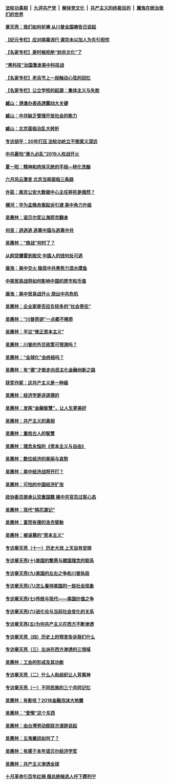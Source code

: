 ####  [法轮功真相](../../../../basic/blob/master/README.md?t=07080602) &nbsp;|&nbsp; [九评共产党](../../../../9ping.md/blob/master/README.md?t=07080602) &nbsp;|&nbsp; [解体党文化](../../../../jtdwh.md/blob/master/README.md?t=07080602)  &nbsp;|&nbsp; [共产主义的终极目的](../../../../gczydzjmd.md/blob/master/README.md?t=07080602) &nbsp;|&nbsp; [魔鬼在统治我们的世界](../../../../mgztzwmdsj.md/blob/master/README.md?t=07080602) 

#### [章天亮：我们如何祈祷 从川普全国祷告日说起](../pages/nsc423/n11944627.md?t=07080602) 

#### [【纪元专栏】应对病毒流行 渥京未以加人为先引担忧](../pages/nsc423/n11875714.md?t=07080602) 

#### [【名家专栏】是时候拒绝“封杀文化”了](../pages/nsc423/n11814093.md?t=07080602) 

#### [“黑科技”治国激发美中科技战](../pages/nsc423/n11638056.md?t=07080602) 

#### [【名家专栏】老兵节上一段触动心弦的回忆](../pages/nsc423/n11646016.md?t=07080602) 

#### [【名家专栏】公立学校的起源：集体主义与失败](../pages/nsc423/n11601833.md?t=07080602) 

#### [臧山：港澳办表态透露四大关键](../pages/nsc423/n11421628.md?t=07080602) 

#### [臧山：中共缺乏管理开放社会的能力](../pages/nsc423/n11407457.md?t=07080602) 

#### [臧山：北京面临治乱大转折](../pages/nsc423/n11406895.md?t=07080602) 

#### [专访胡平：20年打压 法轮功屹立不倒意义深远](../pages/nsc423/n11398800.md?t=07080602) 

#### [中共最怕“逢九必乱”2019人权战开火](../pages/nsc423/n11385248.md?t=07080602) 

#### [夏一阳：精神和肉体灭绝的手段—转化洗脑](../pages/nsc423/n11368250.md?t=07080602) 

#### [六月风云激变 北京当局面临三条路](../pages/nsc423/n11313668.md?t=07080602) 

#### [许茹：南京公安大数据中心主任猝死是偶然？](../pages/nsc423/n11064744.md?t=07080602) 

#### [横河：华为孟晚舟案起诉引渡 美中角力升级](../pages/nsc423/n11027230.md?t=07080602) 

#### [吴惠林：诺贝尔奖让海耶克翻身](../pages/nsc423/n10890049.md?t=07080602) 

#### [何坚：逃逃逃 逃离中国与逃离中共](../pages/nsc423/n10592891.md?t=07080602) 

#### [吴惠林：“商战”何时了？](../pages/nsc423/n10573558.md?t=07080602) 

#### [从网贷爆雷到股灾 中国人的钱何处可逃](../pages/nsc423/n10572800.md?t=07080602) 

#### [唐浩：美中交火 隐现中共黑势力混水摸鱼](../pages/nsc423/n10544040.md?t=07080602) 

#### [中美贸易战将如何影响中国的房市和币值](../pages/nsc423/n10543697.md?t=07080602) 

#### [唐浩：美中贸易战开火 烧出中共危机](../pages/nsc423/n10540126.md?t=07080602) 

#### [吴惠林：企业家是否应负较多的“社会责任”](../pages/nsc423/n10535022.md?t=07080602) 

#### [吴惠林：“川普奇迹”一点都不稀奇](../pages/nsc423/n10512808.md?t=07080602) 

#### [吴惠林：平议“修正资本主义”](../pages/nsc423/n10495724.md?t=07080602) 

#### [吴惠林：川普的外交政策可预测吗？](../pages/nsc423/n10462387.md?t=07080602) 

#### [吴惠林：“全球化”会终结吗？](../pages/nsc423/n10452838.md?t=07080602) 

#### [吴惠林：有“德”才能走向民主化金融创新之路](../pages/nsc423/n10432292.md?t=07080602) 

#### [获奖作家：这共产主义是一种癌](../pages/nsc423/n10431541.md?t=07080602) 

#### [吴惠林：经济学是讲道德的](../pages/nsc423/n10398014.md?t=07080602) 

#### [吴惠林：发挥“金融智慧”，让人生更美好](../pages/nsc423/n10375019.md?t=07080602) 

#### [吴惠林：共产主义的真相](../pages/nsc423/n10351394.md?t=07080602) 

#### [吴惠林：重拾古人的智慧](../pages/nsc423/n10337691.md?t=07080602) 

#### [吴惠林：理念永恒的《资本主义与自由》](../pages/nsc423/n10316274.md?t=07080602) 

#### [吴惠林：数位经济的美丽与哀愁](../pages/nsc423/n10292946.md?t=07080602) 

#### [吴惠林：美中经济战将开打？](../pages/nsc423/n10258825.md?t=07080602) 

#### [吴惠林：可怕的中国经济扩张](../pages/nsc423/n10219147.md?t=07080602) 

#### [政协委员提承认双重国籍 揭中共官员过客心态](../pages/nsc423/n10208809.md?t=07080602) 

#### [吴惠林：现代“桃花源记”](../pages/nsc423/n10185234.md?t=07080602) 

#### [吴惠林：富而有德的洛克斐勒](../pages/nsc423/n10142264.md?t=07080602) 

#### [吴惠林：被诬蔑的“资本主义”](../pages/nsc423/n10124816.md?t=07080602) 

#### [专访章天亮（十一）历史大戏 上天自有安排](../pages/nsc423/n10094905.md?t=07080602) 

#### [专访章天亮(十)美国的繁荣与建国理念的联系](../pages/nsc423/n10094899.md?t=07080602) 

#### [专访章天亮(九)美国的左右之争和川普执政](../pages/nsc423/n10094889.md?t=07080602) 

#### [专访章天亮(八)怎么看待美国的一些社会现象](../pages/nsc423/n10094857.md?t=07080602) 

#### [专访章天亮(七)传统与现代——美国价值之争](../pages/nsc423/n10093140.md?t=07080602) 

#### [专访章天亮(六)进化论与当前社会变化的关系](../pages/nsc423/n10092036.md?t=07080602) 

#### [专访章天亮(五)为何共产主义在西方不断渗透](../pages/nsc423/n10083620.md?t=07080602) 

#### [专访章天亮（四）历史上的预言告诉我们什么](../pages/nsc423/n10083606.md?t=07080602) 

#### [专访章天亮（三）左派在西方渗透的三领域](../pages/nsc423/n10081115.md?t=07080602) 

#### [吴惠林：工会的形成及其功能](../pages/nsc423/n10080633.md?t=07080602) 

#### [专访章天亮（二）什么人和组织让人背离神](../pages/nsc423/n10076637.md?t=07080602) 

#### [专访章天亮（一）不同民族的三个共同记忆](../pages/nsc423/n10074188.md?t=07080602) 

#### [吴惠林：有影呒？2018金融泡沫大地震](../pages/nsc423/n10040534.md?t=07080602) 

#### [吴惠林：“爱情”这个东西](../pages/nsc423/n10019423.md?t=07080602) 

#### [吴惠林：由台湾劳动部政次请辞说起](../pages/nsc423/n9979679.md?t=07080602) 

#### [吴惠林：五鬼搬运如何了？](../pages/nsc423/n9925338.md?t=07080602) 

#### [吴惠林：有感于本年诺贝尔经济学奖](../pages/nsc423/n9871883.md?t=07080602) 

#### [吴惠林：共产主义渗透全球](../pages/nsc423/n9812748.md?t=07080602) 

#### [十月革命引百年红祸 俄总统候选人吁下葬列宁](../pages/nsc423/n9810182.md?t=07080602) 

